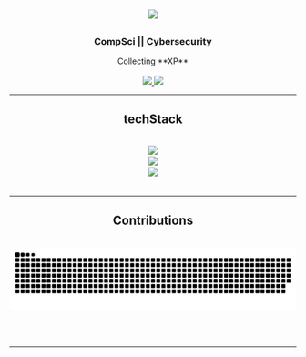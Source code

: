 

<h1 align="center">
    <img src="https://readme-typing-svg.herokuapp.com/?font=Righteous&size=35&center=true&vCenter=true&width=500&height=70&duration=4000&lines=May+the+force+be+with+you!+;+I'm+Albert+Ngonda!;" />
</h1>

<h3 align="center">CompSci || Cybersecurity</h3>

<div align="center">
  Collecting **XP**
 </div>
 <br/>
 
<div align="center"> 
  <a href="mailto:ngondaamn@gmail.com">
    <img src="https://img.shields.io/badge/Gmail-333333?style=for-the-badge&logo=gmail&logoColor=red" />
  </a>
  <a href="https://linkedin.com/in/albert-ngonda-a12" target="_blank">
    <img src="https://img.shields.io/badge/LinkedIn-0077B5?style=for-the-badge&logo=linkedin&logoColor=white" target="_blank" />
  </a>
 </div>

 <hr/>
 
<h2 align="center"> techStack </h2>
<br/>
<div align="center">
    <img src="https://skillicons.dev/icons?i=laravel,html,css,javascript" /> <br>
     <img src="https://skillicons.dev/icons?i=linux,vscode,github,figma" /> <br>
    <img src="https://skillicons.dev/icons?i=flutter,python,mysql,vue" /><br>
</div>

<br/>
<hr/>

<div align="center">
  <h2>Contributions</h2>
  <br>
  <img alt="snake eating my contributions" src="https://raw.githubusercontent.com/ngondaa/ngondaa/output/github-contribution-grid-snake.svg" />
  
  <br/><br/>
</div>

<hr/>

